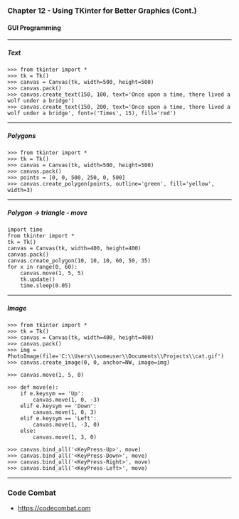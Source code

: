 ### Chapter 12 - Using TKinter for Better Graphics (Cont.)

#### GUI Programming

* * *

##### Text
```
>>> from tkinter import *
>>> tk = Tk()
>>> canvas = Canvas(tk, width=500, height=500)
>>> canvas.pack()
>>> canvas.create_text(150, 100, text='Once upon a time, there lived a wolf under a bridge')
>>> canvas.create_text(150, 200, text='Once upon a time, there lived a wolf under a bridge', font=('Times', 15), fill='red')
```

* * *

##### Polygons
```
>>> from tkinter import *
>>> tk = Tk()
>>> canvas = Canvas(tk, width=500, height=500)
>>> canvas.pack()
>>> points = [0, 0, 500, 250, 0, 500]
>>> canvas.create_polygon(points, outline='green', fill='yellow', width=3)
```

* * *

##### Polygon -> triangle - move
```
import time
from tkinter import *
tk = Tk()
canvas = Canvas(tk, width=400, height=400)
canvas.pack()
canvas.create_polygon(10, 10, 10, 60, 50, 35)
for x in range(0, 60):
    canvas.move(1, 5, 5)
    tk.update()
    time.sleep(0.05)
```

* * *

##### Image
```
>>> from tkinter import *
>>> tk = Tk()
>>> canvas = Canvas(tk, width=400, height=400)
>>> canvas.pack()
>>> img = PhotoImage(file='C:\\Users\\someuser\\Documents\\Projects\\cat.gif')
>>> canvas.create_image(0, 0, anchor=NW, image=img)

>>> canvas.move(1, 5, 0)

>>> def move(e):
	if e.keysym == 'Up':
		canvas.move(1, 0, -3)
	elif e.keysym == 'Down':
		canvas.move(1, 0, 3)
	elif e.keysym == 'Left':
		canvas.move(1, -3, 0)
	else:
		canvas.move(1, 3, 0)

>>> canvas.bind_all('<KeyPress-Up>', move)
>>> canvas.bind_all('<KeyPress-Down>', move)
>>> canvas.bind_all('<KeyPress-Right>', move)
>>> canvas.bind_all('<KeyPress-Left>', move)
```

* * *

### Code Combat
- https://codecombat.com
